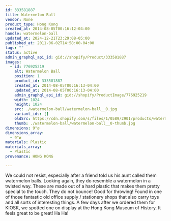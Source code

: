 ```yaml
---
id: 333581887
title: Watermelon Ball
vendor: None
product_type: Hong Kong
created_at: 2014-08-05T00:16:12-04:00
handle: watermelon-ball
updated_at: 2024-12-21T23:29:08-05:00
published_at: 2011-06-02T14:58:00-04:00
tags: ""
status: active
admin_graphql_api_id: gid://shopify/Product/333581887
images:
  - id: 776925219
    alt: Watermelon Ball
    position: 1
    product_id: 333581887
    created_at: 2014-08-05T00:16:13-04:00
    updated_at: 2014-08-05T00:16:13-04:00
    admin_graphql_api_id: gid://shopify/ProductImage/776925219
    width: 1024
    height: 1024
    src: ./watermelon-ball/watermelon-ball__0.jpg
    variant_ids: []
    oldSrc: https://cdn.shopify.com/s/files/1/0589/2901/products/watermelonball.jpeg?v=1407212173
    thumb: ./watermelon-ball/watermelon-ball__0-thumb.jpg
dimensions: 9"ø
dimensions_array:
  - 9"ø
materials: Plastic
materials_array:
  - Plastic
provenance: HONG KONG

---
```


We could not resist, especially after a friend told us his aunt called them watermelon balls. Looking again, they do resemble a watermelon in a twisted way. These are made out of a hard plastic that makes them pretty special to the touch. They do not bounce! Good for throwing! Found in one of those fantastic old office supply / stationery shops that also carry toys and all sorts of interesting things. A few days after we ordered them for KIOSK, we spotted one on display at the Hong Kong Museum of History. It feels great to be great! Ha Ha!